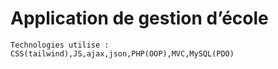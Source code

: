 # Application de gestion d’école

    Technologies utilise : CSS(tailwind),JS,ajax,json,PHP(OOP),MVC,MySQL(PDO)
